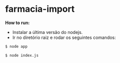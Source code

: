 # farmacia-import

**How to run:**

 - Instalar a última versão do nodejs.
 - Ir no diretório raiz e rodar os seguintes comandos:


```sh
$ node app
```
```sh
$ node index.js
```
